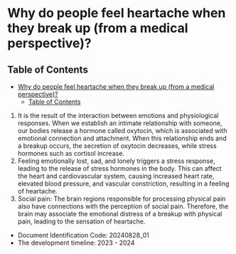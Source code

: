 # Why do people feel heartache when they break up (from a medical perspective)?

## Table of Contents
- [Why do people feel heartache when they break up (from a medical perspective)?](#why-do-people-feel-heartache-when-they-break-up-from-a-medical-perspective)
  - [Table of Contents](#table-of-contents)


1. It is the result of the interaction between emotions and physiological responses. When we establish an intimate relationship with someone, our bodies release a hormone called oxytocin, which is associated with emotional connection and attachment. When this relationship ends and a breakup occurs, the secretion of oxytocin decreases, while stress hormones such as cortisol increase.
2. Feeling emotionally lost, sad, and lonely triggers a stress response, leading to the release of stress hormones in the body. This can affect the heart and cardiovascular system, causing increased heart rate, elevated blood pressure, and vascular constriction, resulting in a feeling of heartache.
3. Social pain: The brain regions responsible for processing physical pain also have connections with the perception of social pain. Therefore, the brain may associate the emotional distress of a breakup with physical pain, leading to the sensation of heartache.

- Document Identification Code: 20240828_01
- The development timeline: 2023 - 2024
